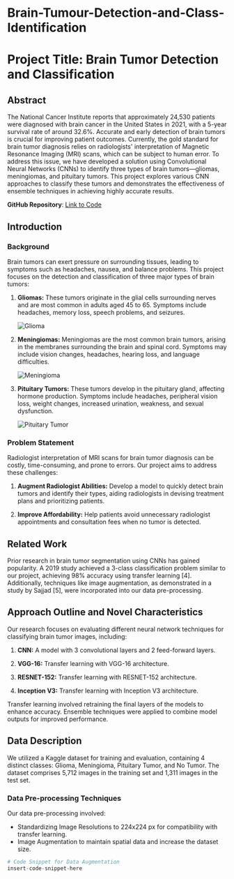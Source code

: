 # Brain-Tumour-Detection-and-Class-Identification
# Project Title: Brain Tumor Detection and Classification

## Abstract
The National Cancer Institute reports that approximately 24,530 patients were diagnosed with brain cancer in the United States in 2021, with a 5-year survival rate of around 32.6%. Accurate and early detection of brain tumors is crucial for improving patient outcomes. Currently, the gold standard for brain tumor diagnosis relies on radiologists' interpretation of Magnetic Resonance Imaging (MRI) scans, which can be subject to human error. To address this issue, we have developed a solution using Convolutional Neural Networks (CNNs) to identify three types of brain tumors—gliomas, meningiomas, and pituitary tumors. This project explores various CNN approaches to classify these tumors and demonstrates the effectiveness of ensemble techniques in achieving highly accurate results.

**GitHub Repository**: [Link to Code](#insert-link-here)

## Introduction

### Background
Brain tumors can exert pressure on surrounding tissues, leading to symptoms such as headaches, nausea, and balance problems. This project focuses on the detection and classification of three major types of brain tumors:

1. **Gliomas:** These tumors originate in the glial cells surrounding nerves and are most common in adults aged 45 to 65. Symptoms include headaches, memory loss, speech problems, and seizures.

   ![Glioma](insert-image-link-here)

2. **Meningiomas:** Meningiomas are the most common brain tumors, arising in the membranes surrounding the brain and spinal cord. Symptoms may include vision changes, headaches, hearing loss, and language difficulties.

   ![Meningioma](insert-image-link-here)

3. **Pituitary Tumors:** These tumors develop in the pituitary gland, affecting hormone production. Symptoms include headaches, peripheral vision loss, weight changes, increased urination, weakness, and sexual dysfunction.

   ![Pituitary Tumor](insert-image-link-here)

### Problem Statement
Radiologist interpretation of MRI scans for brain tumor diagnosis can be costly, time-consuming, and prone to errors. Our project aims to address these challenges:

1. **Augment Radiologist Abilities:** Develop a model to quickly detect brain tumors and identify their types, aiding radiologists in devising treatment plans and prioritizing patients.

2. **Improve Affordability:** Help patients avoid unnecessary radiologist appointments and consultation fees when no tumor is detected.

## Related Work
Prior research in brain tumor segmentation using CNNs has gained popularity. A 2019 study achieved a 3-class classification problem similar to our project, achieving 98% accuracy using transfer learning [4]. Additionally, techniques like image augmentation, as demonstrated in a study by Sajjad [5], were incorporated into our data pre-processing.

## Approach Outline and Novel Characteristics
Our research focuses on evaluating different neural network techniques for classifying brain tumor images, including:

1. **CNN:** A model with 3 convolutional layers and 2 feed-forward layers.

2. **VGG-16:** Transfer learning with VGG-16 architecture.

3. **RESNET-152:** Transfer learning with RESNET-152 architecture.

4. **Inception V3:** Transfer learning with Inception V3 architecture.

Transfer learning involved retraining the final layers of the models to enhance accuracy. Ensemble techniques were applied to combine model outputs for improved performance.

## Data Description
We utilized a Kaggle dataset for training and evaluation, containing 4 distinct classes: Glioma, Meningioma, Pituitary Tumor, and No Tumor. The dataset comprises 5,712 images in the training set and 1,311 images in the test set.

### Data Pre-processing Techniques
Our data pre-processing involved:

- Standardizing Image Resolutions to 224x224 px for compatibility with transfer learning.
- Image Augmentation to maintain spatial data and increase the dataset size.

```python
# Code Snippet for Data Augmentation
insert-code-snippet-here
